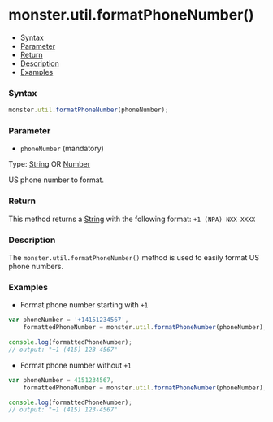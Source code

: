 # monster.util.formatPhoneNumber()

* [Syntax](#syntax)
* [Parameter](#parameter)
* [Return](#return)
* [Description](#description)
* [Examples](#examples)

### Syntax
```javascript
monster.util.formatPhoneNumber(phoneNumber);
```

### Parameter
* `phoneNumber` (mandatory)

 Type: [String][string_literal] OR [Number][integer]

 US phone number to format.

### Return
This method returns a [String][string_literal] with the following format: `+1 (NPA) NXX-XXXX`

### Description
The `monster.util.formatPhoneNumber()` method is used to easily format US phone numbers.

### Examples
* Format phone number starting with `+1`
```javascript
var phoneNumber = '+14151234567',
    formattedPhoneNumber = monster.util.formatPhoneNumber(phoneNumber);

console.log(formattedPhoneNumber);
// output: "+1 (415) 123-4567"
```

* Format phone number without `+1`
```javascript
var phoneNumber = 4151234567,
    formattedPhoneNumber = monster.util.formatPhoneNumber(phoneNumber);

console.log(formattedPhoneNumber);
// output: "+1 (415) 123-4567"
```

[string_literal]: https://developer.mozilla.org/en-US/docs/Web/JavaScript/Guide/Values,_variables,_and_literals#String_literals
[integer]: https://developer.mozilla.org/en-US/docs/Web/JavaScript/Guide/Values,_variables,_and_literals#Integers